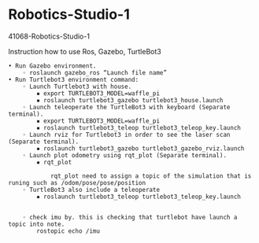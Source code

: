 # Robotics-Studio-1
41068-Robotics-Studio-1



Instruction how to use Ros, Gazebo, TurtleBot3

    • Run Gazebo environment.
        ◦ roslaunch gazebo_ros “Launch file name”
    • Run Turtlebot3 environment command:
        ◦ Launch Turtlebot3 with house.
            ▪ export TURTLEBOT3_MODEL=waffle_pi
            ▪ roslaunch turtlebot3_gazebo turtlebot3_house.launch 
        ◦ Launch teleoperate the TurtleBot3 with keyboard (Separate terminal). 
            ▪ export TURTLEBOT3_MODEL=waffle_pi
            ▪ roslaunch turtlebot3_teleop turtlebot3_teleop_key.launch
        ◦ Launch rviz for Turtlebot3 in order to see the laser scan (Separate terminal). 
            ▪ roslaunch turtlebot3_gazebo turtlebot3_gazebo_rviz.launch
        ◦ Launch plot odometry using rqt_plot (Separate terminal).
            ▪ rqt_plot

                rqt_plot need to assign a topic of the simulation that is runing such as /odom/pose/pose/position
        ◦ TurtleBot3 also include a teleoperate
            ▪ roslaunch turtlebot3_teleop turtlebot3_teleop_key.launch
        

        ◦ check imu by. this is checking that turtlebot have launch a topic into note.
            rostopic echo /imu
